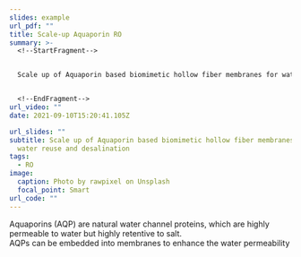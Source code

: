 ```yaml
---
slides: example
url_pdf: ""
title: Scale-up Aquaporin RO
summary: >-
  <!--StartFragment-->


  Scale up of Aquaporin based biomimetic hollow fiber membranes for water reuse and desalination


  <!--EndFragment-->
url_video: ""
date: 2021-09-10T15:20:41.105Z

url_slides: ""
subtitle: Scale up of Aquaporin based biomimetic hollow fiber membranes for
  water reuse and desalination
tags:
  - RO
image:
  caption: Photo by rawpixel on Unsplash
  focal_point: Smart
url_code: ""
---
```

<!--StartFragment-->

Aquaporins (AQP) are natural water channel proteins, which are highly permeable to water but highly retentive to salt. \
AQPs can be embedded into membranes to enhance the water permeability

<!--EndFragment-->
